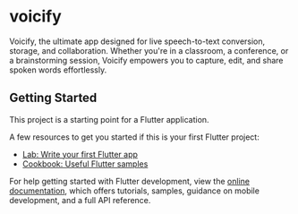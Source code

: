 # voicify

Voicify, the ultimate app designed for live speech-to-text conversion, storage, and collaboration. Whether you're in a classroom, a conference, or a brainstorming session, Voicify empowers you to capture, edit, and share spoken words effortlessly.

## Getting Started

This project is a starting point for a Flutter application.

A few resources to get you started if this is your first Flutter project:

- [Lab: Write your first Flutter app](https://docs.flutter.dev/get-started/codelab)
- [Cookbook: Useful Flutter samples](https://docs.flutter.dev/cookbook)

For help getting started with Flutter development, view the
[online documentation](https://docs.flutter.dev/), which offers tutorials,
samples, guidance on mobile development, and a full API reference.
